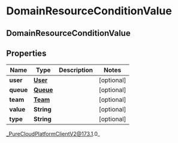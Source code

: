 # DomainResourceConditionValue

## DomainResourceConditionValue

## Properties

|Name | Type | Description | Notes|
|------------ | ------------- | ------------- | -------------|
| **user** | [**User**](User) |  | [optional] |
| **queue** | [**Queue**](Queue) |  | [optional] |
| **team** | [**Team**](Team) |  | [optional] |
| **value** | **String** |  | [optional] |
| **type** | **String** |  | [optional] |



_PureCloudPlatformClientV2@173.1.0_
